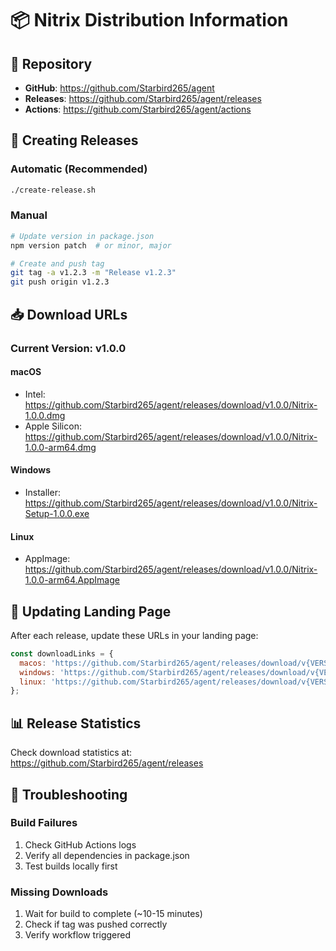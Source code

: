 # 📦 Nitrix Distribution Information

## 🔗 Repository
- **GitHub**: https://github.com/Starbird265/agent
- **Releases**: https://github.com/Starbird265/agent/releases
- **Actions**: https://github.com/Starbird265/agent/actions

## 🚀 Creating Releases

### Automatic (Recommended)
```bash
./create-release.sh
```

### Manual
```bash
# Update version in package.json
npm version patch  # or minor, major

# Create and push tag
git tag -a v1.2.3 -m "Release v1.2.3"
git push origin v1.2.3
```

## 📥 Download URLs

### Current Version: v1.0.0

#### macOS
- Intel: https://github.com/Starbird265/agent/releases/download/v1.0.0/Nitrix-1.0.0.dmg
- Apple Silicon: https://github.com/Starbird265/agent/releases/download/v1.0.0/Nitrix-1.0.0-arm64.dmg

#### Windows  
- Installer: https://github.com/Starbird265/agent/releases/download/v1.0.0/Nitrix-Setup-1.0.0.exe

#### Linux
- AppImage: https://github.com/Starbird265/agent/releases/download/v1.0.0/Nitrix-1.0.0-arm64.AppImage

## 🔄 Updating Landing Page

After each release, update these URLs in your landing page:

```javascript
const downloadLinks = {
  macos: 'https://github.com/Starbird265/agent/releases/download/v{VERSION}/Nitrix-{VERSION}-arm64.dmg',
  windows: 'https://github.com/Starbird265/agent/releases/download/v{VERSION}/Nitrix-Setup-{VERSION}.exe',
  linux: 'https://github.com/Starbird265/agent/releases/download/v{VERSION}/Nitrix-{VERSION}-arm64.AppImage'
};
```

## 📊 Release Statistics

Check download statistics at:
https://github.com/Starbird265/agent/releases

## 🔧 Troubleshooting

### Build Failures
1. Check GitHub Actions logs
2. Verify all dependencies in package.json
3. Test builds locally first

### Missing Downloads
1. Wait for build to complete (~10-15 minutes)
2. Check if tag was pushed correctly
3. Verify workflow triggered

